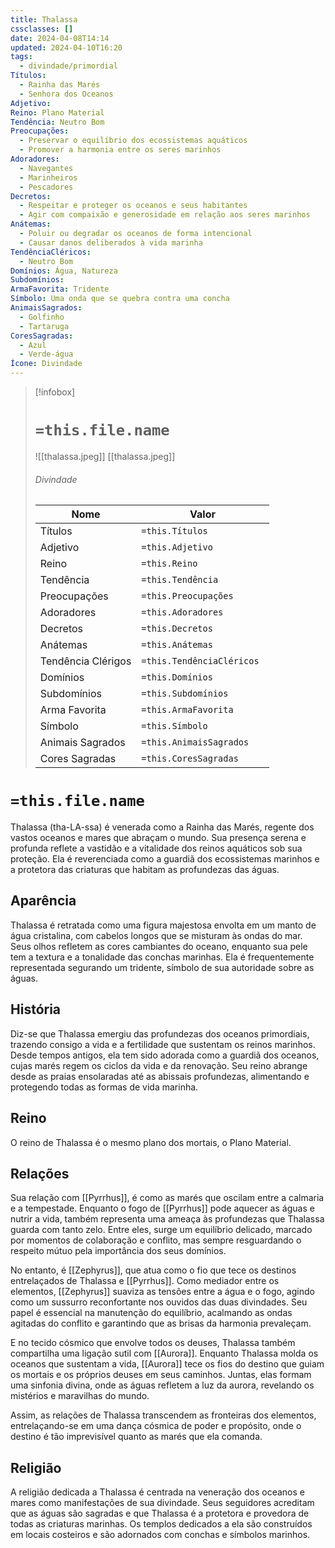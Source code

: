 ```yaml
---
title: Thalassa
cssclasses: []
date: 2024-04-08T14:14
updated: 2024-04-10T16:20
tags:
  - divindade/primordial 
Títulos:
  - Rainha das Marés
  - Senhora dos Oceanos
Adjetivo: 
Reino: Plano Material
Tendência: Neutro Bom
Preocupações: 
  - Preservar o equilíbrio dos ecossistemas aquáticos
  - Promover a harmonia entre os seres marinhos
Adoradores: 
  - Navegantes
  - Marinheiros
  - Pescadores
Decretos: 
  - Respeitar e proteger os oceanos e seus habitantes
  - Agir com compaixão e generosidade em relação aos seres marinhos
Anátemas: 
  - Poluir ou degradar os oceanos de forma intencional
  - Causar danos deliberados à vida marinha
TendênciaCléricos: 
  - Neutro Bom
Domínios: Água, Natureza
Subdomínios: 
ArmaFavorita: Tridente
Símbolo: Uma onda que se quebra contra uma concha
AnimaisSagrados: 
  - Golfinho
  - Tartaruga
CoresSagradas: 
  - Azul
  - Verde-água
Ícone: Divindade
---
```


> [!infobox]
> # `=this.file.name`
> ![[thalassa.jpeg]]
> [[thalassa.jpeg]]
> ###### Divindade
> Nome |  Valor |
> ---|---|
> Títulos | `=this.Títulos` |
> Adjetivo | `=this.Adjetivo` |
> Reino | `=this.Reino` |
> Tendência | `=this.Tendência` |
> Preocupações | `=this.Preocupações` |
> Adoradores | `=this.Adoradores` |
> Decretos | `=this.Decretos` |
> Anátemas | `=this.Anátemas` |
> Tendência Clérigos | `=this.TendênciaCléricos ` |
> Domínios | `=this.Domínios` |
> Subdomínios | `=this.Subdomínios` |
> Arma Favorita | `=this.ArmaFavorita` |
> Símbolo | `=this.Símbolo` |
> Animais Sagrados | `=this.AnimaisSagrados` |
> Cores Sagradas | `=this.CoresSagradas` |

# `=this.file.name`

Thalassa (tha-LA-ssa) é venerada como a Rainha das Marés, regente dos vastos oceanos e mares que abraçam o mundo. Sua presença serena e profunda reflete a vastidão e a vitalidade dos reinos aquáticos sob sua proteção. Ela é reverenciada como a guardiã dos ecossistemas marinhos e a protetora das criaturas que habitam as profundezas das águas.

##  Aparência

Thalassa é retratada como uma figura majestosa envolta em um manto de água cristalina, com cabelos longos que se misturam às ondas do mar. Seus olhos refletem as cores cambiantes do oceano, enquanto sua pele tem a textura e a tonalidade das conchas marinhas. Ela é frequentemente representada segurando um tridente, símbolo de sua autoridade sobre as águas.

## História

Diz-se que Thalassa emergiu das profundezas dos oceanos primordiais, trazendo consigo a vida e a fertilidade que sustentam os reinos marinhos. Desde tempos antigos, ela tem sido adorada como a guardiã dos oceanos, cujas marés regem os ciclos da vida e da renovação. Seu reino abrange desde as praias ensolaradas até as abissais profundezas, alimentando e protegendo todas as formas de vida marinha.

## Reino

O reino de Thalassa é o mesmo plano dos mortais, o Plano Material.

## Relações

Sua relação com [[Pyrrhus]], é como as marés que oscilam entre a calmaria e a tempestade. Enquanto o fogo de [[Pyrrhus]] pode aquecer as águas e nutrir a vida, também representa uma ameaça às profundezas que Thalassa guarda com tanto zelo. Entre eles, surge um equilíbrio delicado, marcado por momentos de colaboração e conflito, mas sempre resguardando o respeito mútuo pela importância dos seus domínios.

No entanto, é [[Zephyrus]], que atua como o fio que tece os destinos entrelaçados de Thalassa e [[Pyrrhus]]. Como mediador entre os elementos, [[Zephyrus]] suaviza as tensões entre a água e o fogo, agindo como um sussurro reconfortante nos ouvidos das duas divindades. Seu papel é essencial na manutenção do equilíbrio, acalmando as ondas agitadas do conflito e garantindo que as brisas da harmonia prevaleçam.

E no tecido cósmico que envolve todos os deuses, Thalassa também compartilha uma ligação sutil com [[Aurora]]. Enquanto Thalassa molda os oceanos que sustentam a vida, [[Aurora]] tece os fios do destino que guiam os mortais e os próprios deuses em seus caminhos. Juntas, elas formam uma sinfonia divina, onde as águas refletem a luz da aurora, revelando os mistérios e maravilhas do mundo.

Assim, as relações de Thalassa transcendem as fronteiras dos elementos, entrelaçando-se em uma dança cósmica de poder e propósito, onde o destino é tão imprevisível quanto as marés que ela comanda.

## Religião

A religião dedicada a Thalassa é centrada na veneração dos oceanos e mares como manifestações de sua divindade. Seus seguidores acreditam que as águas são sagradas e que Thalassa é a protetora e provedora de todas as criaturas marinhas. Os templos dedicados a ela são construídos em locais costeiros e são adornados com conchas e símbolos marinhos.

